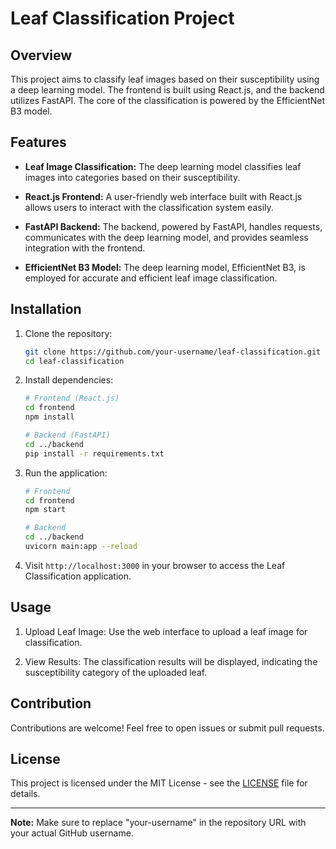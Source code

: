 # Leaf Classification Project

## Overview

This project aims to classify leaf images based on their susceptibility using a deep learning model. The frontend is built using React.js, and the backend utilizes FastAPI. The core of the classification is powered by the EfficientNet B3 model.

## Features

- **Leaf Image Classification:** The deep learning model classifies leaf images into categories based on their susceptibility.

- **React.js Frontend:** A user-friendly web interface built with React.js allows users to interact with the classification system easily.

- **FastAPI Backend:** The backend, powered by FastAPI, handles requests, communicates with the deep learning model, and provides seamless integration with the frontend.

- **EfficientNet B3 Model:** The deep learning model, EfficientNet B3, is employed for accurate and efficient leaf image classification.

## Installation

1. Clone the repository:

    ```bash
    git clone https://github.com/your-username/leaf-classification.git
    cd leaf-classification
    ```

2. Install dependencies:

    ```bash
    # Frontend (React.js)
    cd frontend
    npm install

    # Backend (FastAPI)
    cd ../backend
    pip install -r requirements.txt
    ```

3. Run the application:

    ```bash
    # Frontend
    cd frontend
    npm start

    # Backend
    cd ../backend
    uvicorn main:app --reload
    ```

4. Visit `http://localhost:3000` in your browser to access the Leaf Classification application.

## Usage

1. Upload Leaf Image: Use the web interface to upload a leaf image for classification.

2. View Results: The classification results will be displayed, indicating the susceptibility category of the uploaded leaf.

## Contribution

Contributions are welcome! Feel free to open issues or submit pull requests.

## License

This project is licensed under the MIT License - see the [LICENSE](LICENSE) file for details.

---

**Note:** Make sure to replace "your-username" in the repository URL with your actual GitHub username.
